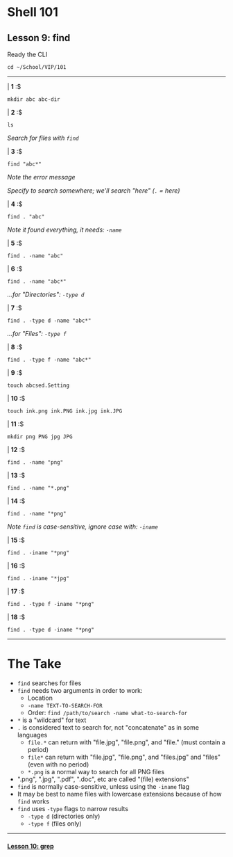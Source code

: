 # Shell 101
## Lesson 9: find

Ready the CLI

```console
cd ~/School/VIP/101
```

___

| **1** :$

```console
mkdir abc abc-dir
```

| **2** :$

```console
ls
```

*Search for files with `find`*

| **3** :$

```console
find "abc*"
```

*Note the error message*

*Specify to search somewhere; we'll search "here" (`.` = here)*

| **4** :$

```console
find . "abc"
```

*Note it found everything, it needs: `-name`*

| **5** :$

```console
find . -name "abc"
```

| **6** :$

```console
find . -name "abc*"
```

*...for "Directories": `-type d`*

| **7** :$

```console
find . -type d -name "abc*"
```

*...for "Files": `-type f`*

| **8** :$

```console
find . -type f -name "abc*"
```

| **9** :$

```console
touch abcsed.Setting
```

| **10** :$

```console
touch ink.png ink.PNG ink.jpg ink.JPG
```

| **11** :$

```console
mkdir png PNG jpg JPG
```

| **12** :$

```console
find . -name "png"
```

| **13** :$

```console
find . -name "*.png"
```

| **14** :$

```console
find . -name "*png"
```

*Note `find` is case-sensitive, ignore case with: `-iname`*

| **15** :$

```console
find . -iname "*png"
```

| **16** :$

```console
find . -iname "*jpg"
```

| **17** :$

```console
find . -type f -iname "*png"
```

| **18** :$

```console
find . -type d -iname "*png"
```

___

# The Take

- `find` searches for files
- `find` needs two arguments in order to work:
  - Location
  - `-name TEXT-TO-SEARCH-FOR`
  - Order: `find /path/to/search -name what-to-search-for`
- `*` is a "wildcard" for text
- `.` is considered text to search for, not "concatenate" as in some languages
  - `file.*` can return with "file.jpg", "file.png", and "file." (must contain a period)
  - `file*` can return with "file.jpg", "file.png", and "files.jpg" and "files" (even with no period)
  - `*.png` is a normal way to search for all PNG files
- ".png", ".jpg", ".pdf", ".doc", etc are called "(file) extensions"
- `find` is normally case-sensitive, unless using the `-iname` flag
- It may be best to name files with lowercase extensions because of how `find` works
- `find` uses `-type` flags to narrow results
  - `-type d` (directories only)
  - `-type f` (files only)

___

#### [Lesson 10: grep](https://github.com/inkVerb/vip/blob/master/101/Lesson-10.md)
